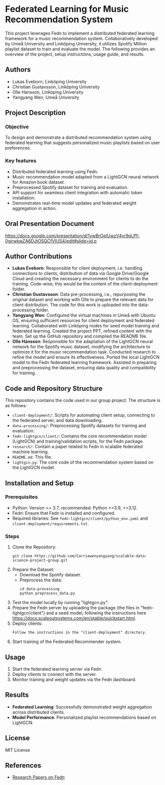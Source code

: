 # Federated Learning for Music Recommendation System

This project leverages Fedn to implement a distributed federated learning framework for a music recommendation system. Collaboratively developed by Umeå University and Linköping University, it utilizes Spotify Million playlist dataset to train and evaluate the model. The following provides an overview of the project, setup instructions, usage guide, and results.

## Authors
+ Lukas Eveborn, Linköping University
+ Christian Gustavsson, Linköping University
+ Olle Hansson, Linköping University
+ Yangyang Wen, Umeå University

## Project Description
### Objective
To design and demonstrate a distributed recommendation system using federated learning that suggests personalized music playlists based on user preferences.

### Key features
+ Distributed federated learning using Fedn.
+ Music recommendation model adapted from a LightGCN neural network for Amazon book dataset.
+ Preprocessed Spotify dataset for training and evaluation.
+ API support for seamless client integration with automatic token installation.
+ Demonstrates real-time model updates and federated weight aggregation in action. 

## Oral Presentation Document  
https://docs.google.com/presentation/d/1vwBrOeIUwzV4vr9qLPf-0gjrwkwZA6DJtOSQCfVIUS4/edit#slide=id.p

## Author Contributions  
- **Lukas Eveborn**: Responsible for client deployment, i.e. handling connections to clients, distribution of data via Google Drive/Google Cloud and creating the necessary environment for clients to do the training. Code-wise, this would be the content of the client-deployment folder. 
- **Christian Gustavsson**:  Data pre-processing, i.e., repurposing the original dataset and working with Olle to prepare the relevant data for client distribution. The code for this work is uploaded into the data-processing folder.
- **Yangyang Wen**: Configured the virtual machines in Umeå with Ubuntu OS, ensuring sufficient resources <!--(at least 4-core CPU, 8GB RAM)--> for client deployment and federated learning. Collaborated with Linköping nodes for seed model training and federated learning. Created the project PPT, refined content with the team. Set up the GitHub repository and compiled the README file.
- **Olle Hansson**: Responsible for the adaptation of the LightGCN neural network for the Spotify music dataset, modifying the architecture to optimize it for the music recommendation task. Conducted research to refine the model and ensure its effectiveness. Ported the local LightGCN model to the Fedn federated learning framework. Assisted in preparing and preprocessing the dataset, ensuring data quality and compatibility for training.

## Code and Repository Structure  
This repository contains the code used in our group project. The structure is as follows:  
- `client-deployment/`: Scripts for automating client setup, connecting to the federated server, and data downloading.
- `data-processing/`: Preprocessing Spotify datasets for training and evaluation.
- `fedn-lightgcn/client/`: Contains the core recommendation model (LightGCN) and training/validation scripts, for the Fedn package. 
- `research/`: Contain a paper related to Fedn in scalable federated machine learning.
- `README.md`: This file.
- `lightgcn.py`: The core code of the recommendation system based on the LightGCN model.

## Installation and Setup
### Prerequisites
+ Python: Version >= 3.7, recommended: Python >=3.9, <=3.12.
+ Fedn: Ensure that Fedn is installed and configured.
+ Required libraries: See `fedn-lightgcn/client/python_env.yaml` and `client-deployment/requirements.txt`.

### Steps
1. Clone the Repository:
   ```
   git clone https://github.com/Carriewenyangyang/scalable-data-science-project-group.git
   ```
2. Prepare the Dataset:
   - Download the Spotify dataset.
   - Preprocess the data:
     ```
     cd data-processing
     python preprocess_data.py
     ```
3. Test the model locally by running "lightgcn.py".
4. Prepare the Fedn server by uploading the package (the files in "fedn-lightgcn/client") and a seed model, following the instructions here https://docs.scaleoutsystems.com/en/stable/quickstart.html.
5. Deploy clients:
   ```
   Follow the instructions in the "client-deployment" directory.
   ```
6. Start training of the Federated Recommender system.
  
## Usage 
1. Start the federated learning server via Fedn.
2. Deploy clients to connect with the server.
3. Monitor training and weight updates via the Fedn dashboard.

## Results
- **Federated Learning**: Successfully demonstrated weight aggregation across distributed clients.
- **Model Performance**: Personalized playlist recommendations based on LightGCN.

## License  
MIT License 

## References
- [Research Papers on Fedn](https://github.com/Carriewenyangyang/scalable-data-science-project-group/tree/main/research)
